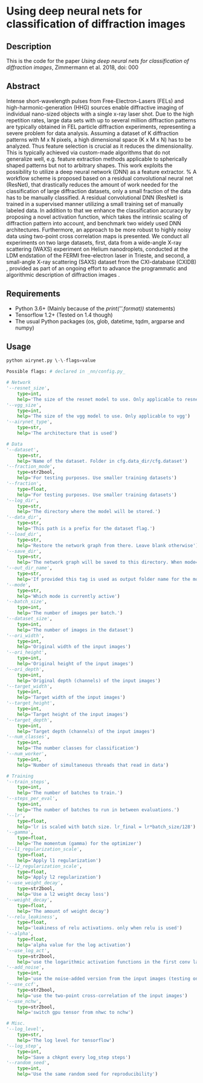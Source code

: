 # Using deep neural nets for classification of diffraction images

## Description

This is the code for the paper _Using deep neural nets for classification of diffraction images_, Zimmermann et al. 2018, doi: 000


## Abstract

Intense short-wavelength pulses from Free-Electron-Lasers (FELs) and high-harmonic-generation (HHG) sources enable diffractive imaging of individual nano-sized objects with a single x-ray laser shot. Due to the high repetition rates, large data sets with up to several million diffraction patterns are typically obtained in FEL particle diffraction experiments, representing a severe problem for data analysis. Assuming a dataset of K diffraction patterns with M x N pixels, a high dimensional space (K x M x N) has to be analyzed. Thus feature selection is crucial as it reduces the dimensionality. This is typically achieved via custom-made algorithms that do not generalize well, e.g. feature extraction methods applicable to spherically shaped patterns but not to arbitrary shapes. This work exploits the possibility to utilize a deep neural network (DNN) as a feature extractor.
% A workflow scheme is proposed based on a residual convolutional neural net (ResNet), that drastically reduces the amount of work needed for the classification of large diffraction datasets, only a small fraction of the data has to be manually classified.
A residual convolutional DNN (ResNet) is trained in a supervised manner utilizing a small training set of manually labeled data.
In addition to that we enhance the classification accuracy by proposing a novel activation function, which takes the intrinsic scaling of diffraction pattern into account, and benchmark two widely used DNN architectures. Furthermore, an approach to be more robust to highly noisy data using two-point cross correlation maps is presented. We conduct all experiments on two large datasets, first, data from a wide-angle X-ray scattering (WAXS) experiment on Helium nanodroplets, conducted at the LDM endstation of the FERMI free-electron laser in Trieste, and second, a small-angle X-ray scattering (SAXS) dataset from the CXI-database (CXIDB) , provided as part of an ongoing effort to advance the programmatic and algorithmic description of diffraction images .

## Requirements
* Python 3.6+ (Mainly because of the _print(''.format))_ statements)
* Tensorflow 1.2+ (Tested on 1.4 though)
* The usual Python packages (os, glob, datetime, tqdm, argparse and numpy)

## Usage
```python
python airynet.py \-\-flags=value

Possible flags: # declared in _nn/config.py_

# Network
'--resnet_size',
    type=int,
    help='The size of the resnet model to use. Only applicable to resnet')
'--vgg_size',
    type=int,
    help='The size of the vgg model to use. Only applicable to vgg')
'--airynet_type',
    type=str,
    help='The architecture that is used')

# Data
'--dataset',
    type=str,
    help='Name of the dataset. Folder in cfg.data_dir/cfg.dataset')
'--fraction_mode',
    type=str2bool,
    help='For testing purposes. Use smaller training datasets')
'--fraction',
    type=float,
    help='For testing purposes. Use smaller training datasets')
'--log_dir',
    type=str,
    help='The directory where the model will be stored.')
'--data_dir',
    type=str,
    help='This path is a prefix for the dataset flag.')
'--load_dir',
    type=str,
    help='Restore the network graph from there. Leave blank otherwise')
'--save_dir',
    type=str,
    help='The network graph will be saved to this directory. When mode=save')
'--out_dir_name',
    type=str,
    help='If provided this tag is used as output folder name for the model')
'--mode',
    type=str,
    help='Which mode is currently active')
'--batch_size',
    type=int,
    help='The number of images per batch.')
'--dataset_size',
    type=int,
    help='The number of images in the dataset')
'--ori_width',
    type=int,
    help='Original width of the input images')
'--ori_height',
    type=int,
    help='Original height of the input images')
'--ori_depth',
    type=int,
    help='Original depth (channels) of the input images')
'--target_width',
    type=int,
    help='Target width of the input images')
'--target_height',
    type=int,
    help='Target height of the input images')
'--target_depth',
    type=int,
    help='Target depth (channels) of the input images')
'--num_classes',
    type=int,
    help='The number classes for classification')
'--num_worker',
    type=int,
    help='Number of simultaneous threads that read in data')

# Training
'--train_steps',
    type=int,
    help='The number of batches to train.')
'--steps_per_eval',
    type=int,
    help='The number of batches to run in between evaluations.')
'--lr',
    type=float,
    help='lr is scaled with batch size. lr_final = lr*batch_size/128')
'--gamma',
    type=float,
    help='The momentum (gamma) for the optimizer')
'--l1_regularization_scale',
    type=float,
    help='Apply l1 regularization')
'--l2_regularization_scale',
    type=float,
    help='Apply l2 regularization')
'--use_weight_decay',
    type=str2bool,
    help='Use a l2 weight decay loss')
'--weight_decay',
    type=float,
    help='The amount of weight decay')
'--relu_leakiness',
    type=float,
    help='leakiness of relu activations. only when relu is used')
'--alpha',
    type=float,
    help='alpha value for the log activation')
'--use_log_act',
    type=str2bool,
    help='use the logarithmic activation functions in the first conv layer')
'--add_noise',
    type=int,
    help='use the noise-added version from the input images (testing only)')
'--use_ccf',
    type=str2bool,
    help='use the two-point cross-correlation of the input images')
'--use_nchw',
    type=str2bool,
    help='switch gpu tensor from nhwc to nchw')

# Misc.
'--log_level',
    type=str,
    help='The log level for tensorflow')
'--log_step',
    type=int,
    help='Save a chkpnt every log_step steps')
'--random_seed',
    type=int,
    help='Use the same random seed for reproducibility')


```
